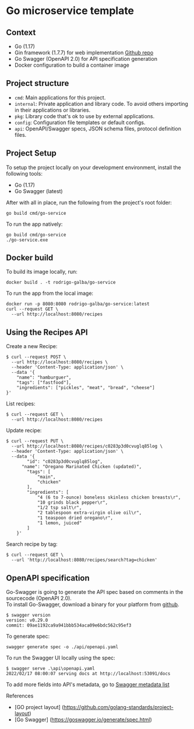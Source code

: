 # Go microservice template

## Context

- Go (1.17)
- Gin framework (1.7.7) for web implementation [Github repo](https://github.com/gin-gonic/gin)
- Go Swagger (OpenAPI 2.0) for API specification generation
- Docker configuration to build a container image

## Project structure

- `cmd`: Main applications for this project.
- `internal`: Private application and library code. To avoid others importing in their applications or libraries.
- `pkg`: Library code that's ok to use by external applications.
- `config`: Configuration file templates or default configs.
- `api`: OpenAPI/Swagger specs, JSON schema files, protocol definition files.

## Project Setup

To setup the project locally on your development environment, install the following tools:

- Go (1.17)
- Go Swagger (latest)

After with all in place, run the following from the project's root folder:
```shell
go build cmd/go-service
```

To run the app natively:
```shell
go build cmd/go-service
./go-service.exe
```

## Docker build

To build its image locally, run:
```shell
docker build . -t rodrigo-galba/go-service
```
To run the app from the local image:
```shell
docker run -p 8080:8080 rodrigo-galba/go-service:latest
curl --request GET \
  --url http://localhost:8080/recipes
```

## Using the Recipes API

Create a new Recipe:

```shell
$ curl --request POST \
  --url http://localhost:8080/recipes \
  --header 'Content-Type: application/json' \
  --data '{
	"name": "hamburguer",
	"tags": ["fastfood"],
	"ingredients": ["pickles", "meat", "bread", "cheese"]	
}'
```

List recipes:
```shell
$ curl --request GET \
  --url http://localhost:8080/recipes
```

Update recipe:

```shell
$ curl --request PUT \
  --url http://localhost:8080/recipes/c0283p3d0cvuglq85log \
  --header 'Content-Type: application/json' \
  --data '{
		"id": "c0283p3d0cvuglq85log",
	  "name": "Oregano Marinated Chicken (updated)",
		"tags": [
			"main",
			"chicken"
		],
		"ingredients": [
			"4 (6 to 7-ounce) boneless skinless chicken breasts\r",
			"10 grinds black pepper\r",
			"1/2 tsp salt\r",
			"2 tablespoon extra-virgin olive oil\r",
			"1 teaspoon dried oregano\r",
			"1 lemon, juiced"
		]
	}'
```

Search recipe by tag:

```shell
$ curl --request GET \
  --url 'http://localhost:8080/recipes/search?tag=chicken'
```

## OpenAPI specification

Go-Swagger is going to generate the API spec based on comments in the sourcecode (OpenAPI 2.0).  
To install Go-Swagger, download a binary for your platform from [github](https://github.com/go-swagger/go-swagger/releases/latest).

```shell
$ swagger version
version: v0.29.0
commit: 09ae1192ca9a941bbb534aca09e6bdc562c95ef3
```

To generate spec:
```shell
swagger generate spec -o ./api/openapi.yaml
```

To run the Swagger UI locally using the spec:
```shell
$ swagger serve .\api\openapi.yaml
2022/02/17 08:00:07 serving docs at http://localhost:53091/docs
```

To add more fields into API's metadata, go to [Swagger metadata list](https://goswagger.io/use/spec/meta.html)


References
- [GO project layout] (https://github.com/golang-standards/project-layout)
- [Go Swagger] (https://goswagger.io/generate/spec.html)

